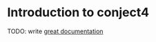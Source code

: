# Introduction to conject4

TODO: write [great documentation](http://jacobian.org/writing/what-to-write/)
